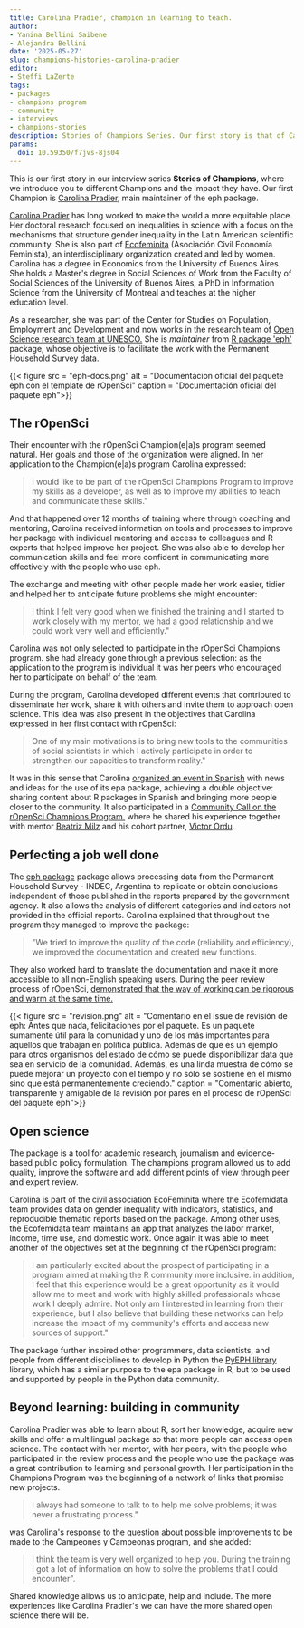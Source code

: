 ```yaml
---
title: Carolina Pradier, champion in learning to teach.
author:
- Yanina Bellini Saibene
- Alejandra Bellini
date: '2025-05-27'
slug: champions-histories-carolina-pradier
editor:
- Steffi LaZerte
tags:
- packages
- champions program
- community
- interviews
- champions-stories
description: Stories of Champions Series. Our first story is that of Carolina Pradier, main maintainer of the eph package. We review her participation in the program and the impact of her work in different organizations and communities.
params:
  doi: 10.59350/f7jvs-8js04 
---
```

This is our first story in our interview series **Stories of Champions**, where we introduce you to different Champions and the impact they have. Our first Champion is [Carolina Pradier](/es/author/carolina-pradier/), main maintainer of the eph package.

[Carolina Pradier](/author/carolina-pradier/) has long worked to make the world a more equitable place. Her doctoral research focused on inequalities in science with a focus on the mechanisms that structure gender inequality in the Latin American scientific community. She is also part of [Ecofeminita](https://ecofeminita.com/) (Asociación Civil Economía Feminista), an interdisciplinary organization created and led by women.
Carolina has a degree in Economics from the University of Buenos Aires. She holds a Master's degree in Social Sciences of Work from the Faculty of Social Sciences of the University of Buenos Aires, a PhD in Information Science from the University of Montreal and teaches at the higher education level.

As a researcher, she was part of the Center for Studies on Population, Employment and Development and now works in the research team of [Open Science research team at UNESCO.](https://www.unesco.org/en/open-science) She is *maintainer* from [R package 'eph'](https://docs.ropensci.org/eph/) package, whose objective is to facilitate the work with the Permanent Household Survey data.

{{< figure src = "eph-docs.png" alt = "Documentacion oficial del paquete eph con el template de rOpenSci" caption = "Documentación oficial del paquete eph">}}

## The rOpenSci

Their encounter with the rOpenSci Champion(e|a)s program seemed natural. Her goals and those of the organization were aligned. In her application to the Champion(e|a)s program Carolina expressed:

> I would like to be part of the rOpenSci Champions Program to improve my skills as a developer, as well as to improve my abilities to teach and communicate these skills."

And that happened over 12 months of training where through coaching and mentoring, Carolina received information on tools and processes to improve her package with individual mentoring and access to colleagues and R experts that helped improve her project. She was also able to develop her communication skills and feel more confident in communicating more effectively with the people who use eph.

The exchange and meeting with other people made her work easier, tidier and helped her to anticipate future problems she might encounter:

> I think I felt very good when we finished the training and I started to work closely with my mentor, we had a good relationship and we could work very well and efficiently."

Carolina was not only selected to participate in the rOpenSci Champions program. she had already gone through a previous selection: as the application to the program is individual it was her peers who encouraged her to participate on behalf of the team.

During the program, Carolina developed different events that contributed to disseminate her work, share it with others and invite them to approach open science. This idea was also present in the objectives that Carolina expressed in her first contact with rOpenSci:

> One of my main motivations is to bring new tools to the communities of social scientists in which I actively participate in order to strengthen our capacities to transform reality."

It was in this sense that Carolina [organized an event in Spanish](https://vimeo.com/899372049) with news and ideas for the use of its epa package, achieving a double objective: sharing content about R packages in Spanish and bringing more people closer to the community.
It also participated in a [Community Call on the rOpenSci Champions Program.](/commcalls/july2023-championprogram/) where he shared his experience together with mentor [Beatriz Milz](/es/author/beatriz-milz/) and his cohort partner, [Victor Ordu](/author/victor-ordu/).

## Perfecting a job well done

The [eph package](https://github.com/ropensci/eph/) package allows processing data from the Permanent Household Survey - INDEC, Argentina to replicate or obtain conclusions independent of those published in the reports prepared by the government agency. It also allows the analysis of different categories and indicators not provided in the official reports.
Carolina explained that throughout the program they managed to improve the package:

> "We tried to improve the quality of the code (reliability and efficiency), we improved the documentation and created new functions.

They also worked hard to translate the documentation and make it more accessible to all non-English speaking users.
During the peer review process of rOpenSci, [demonstrated that the way of working can be rigorous and warm at the same time.](https://github.com/ropensci/software-review/issues/593#issuecomment-1709968472)

{{< figure src = "revision.png" alt = "Comentario en el issue de revisión de eph: Antes que nada, felicitaciones por el paquete. Es un paquete sumamente útil para la comunidad y uno de los más importantes para aquellos que trabajan en política pública. Además de que es un ejemplo para otros organismos del estado de cómo se puede disponibilizar data que sea en servicio de la comunidad. Además, es una linda muestra de cómo se puede mejorar un proyecto con el tiempo y no sólo se sostiene en el mismo sino que está permanentemente creciendo." caption = "Comentario abierto, transparente y amigable de la revisión por pares en el proceso de rOpenSci del paquete eph">}}

## Open science

The package is a tool for academic research, journalism and evidence-based public policy formulation. The champions program allowed us to add quality, improve the software and add different points of view through peer and expert review.

Carolina is part of the civil association EcoFeminita where the Ecofemidata team provides data on gender inequality with indicators, statistics, and reproducible thematic reports based on the package. Among other uses, the Ecofemidata team maintains an app that analyzes the labor market, income, time use, and domestic work.
Once again it was able to meet another of the objectives set at the beginning of the rOpenSci program:

> I am particularly excited about the prospect of participating in a program aimed at making the R community more inclusive. in addition, I feel that this experience would be a great opportunity as it would allow me to meet and work with highly skilled professionals whose work I deeply admire. Not only am I interested in learning from their experience, but I also believe that building these networks can help increase the impact of my community's efforts and access new sources of support."

The package further inspired other programmers, data scientists, and people from different disciplines to develop in Python the [PyEPH library](https://pyeph.readthedocs.io/es/latest/) library, which has a similar purpose to the epa package in R, but to be used and supported by people in the Python data community.

## Beyond learning: building in community

Carolina Pradier was able to learn about R, sort her knowledge, acquire new skills and offer a multilingual package so that more people can access open science. The contact with her mentor, with her peers, with the people who participated in the review process and the people who use the package was a great contribution to learning and personal growth. Her participation in the Champions Program was the beginning of a network of links that promise new projects.

> I always had someone to talk to to help me solve problems; it was never a frustrating process."

was Carolina's response to the question about possible improvements to be made to the Campeones y Campeonas program, and she added:

> I think the team is very well organized to help you. During the training I got a lot of information on how to solve the problems that I could encounter".

Shared knowledge allows us to anticipate, help and include. The more experiences like Carolina Pradier's we can have the more shared open science there will be.


